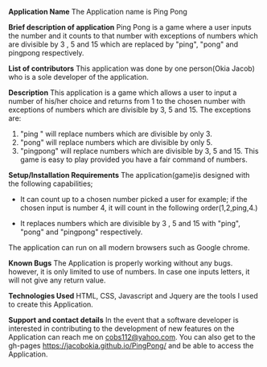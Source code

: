 **Application Name**
The Application name is Ping Pong


**Brief description of application**
Ping Pong is a game where a user inputs the number and it counts to that number with exceptions of numbers which are divisible by 3 , 5 and 15 which are replaced by "ping", "pong" and pingpong respectively.


**List of contributors**
This application was done by one person(Okia Jacob) who is a sole developer of the application.

**Description**
This application is a game which allows a user to input a number of his/her choice and returns from 1 to the chosen number with exceptions of numbers which are divisible by 3, 5 and 15.
The exceptions are:
1. "ping " will replace numbers which are divisible by only 3.
2. "pong" will replace numbers which are divisible by only 5.
3. "pingpong" will replace numbers which are divisible by 3, 5 and 15.
This game is easy to play provided you have a fair command of numbers.


**Setup/Installation Requirements**
The application(game)is designed with the following capabilities;
* It can count up to a chosen number picked a user for example;
 if the chosen input is number 4, it will count in the following order(1,2,ping,4.)

* It replaces numbers which are divisible by 3 , 5 and 15 with "ping", "pong" and "pingpong" respectively.

The application can run on all modern browsers such as Google chrome.

**Known Bugs**
The Application is properly working without any bugs. however, it is only limited to use of numbers. In case one inputs letters, it will not give any return value.

**Technologies Used**
HTML, CSS, Javascript and Jquery are the tools I used to create this Application.

**Support and contact details**
In the event that a software developer is interested in contributing to the development of new features on the Application can reach me on cobs112@yahoo.com.
You can also get to the gh-pages https://jacobokia.github.io/PingPong/ and be able to access the Application.
